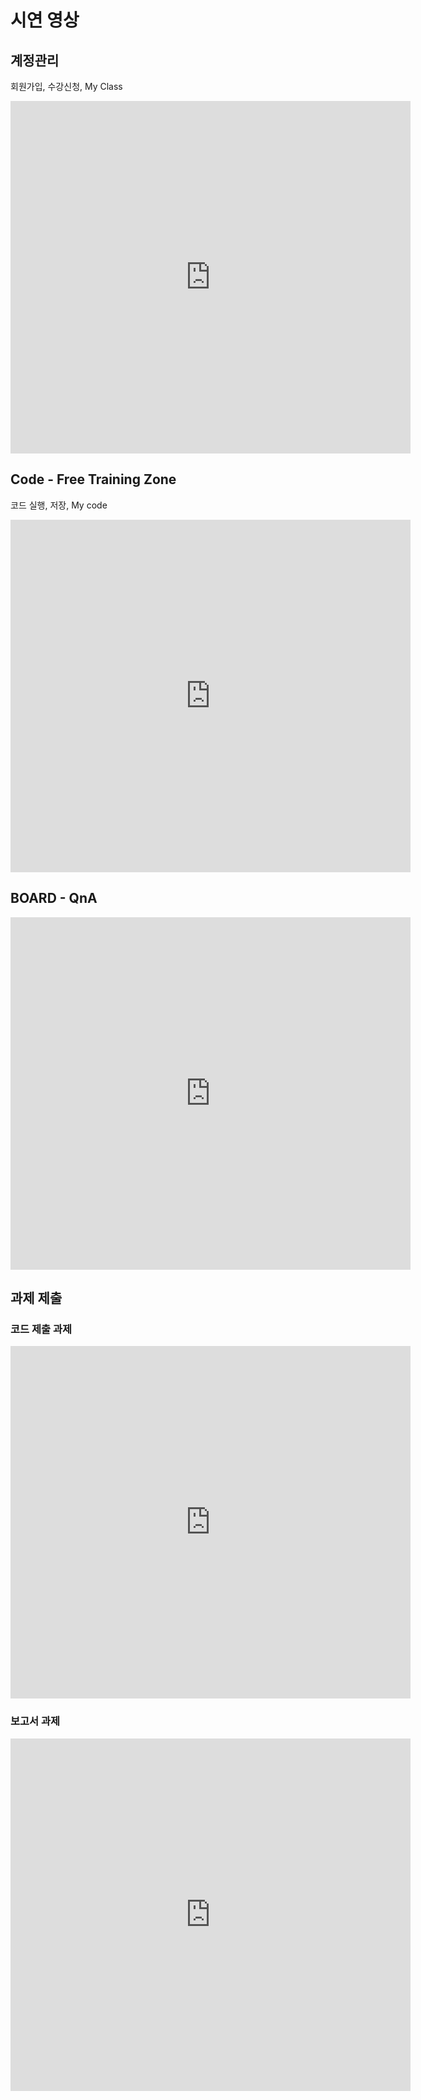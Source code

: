 # 시연 영상

## 계정관리 
회원가입, 수강신청, My Class

<iframe src="https://player.vimeo.com/video/371344063" width="640" height="564" frameborder="0" allow="autoplay; fullscreen" allowfullscreen></iframe>

## Code - Free Training Zone
코드 실행, 저장, My code

<iframe src="https://player.vimeo.com/video/371344409" width="640" height="564" frameborder="0" allow="autoplay; fullscreen" allowfullscreen></iframe>

## BOARD - QnA
<iframe src="https://player.vimeo.com/video/371344489" width="640" height="564" frameborder="0" allow="autoplay; fullscreen" allowfullscreen></iframe>

## 과제 제출

### 코드 제출 과제
<iframe src="https://player.vimeo.com/video/371344750" width="640" height="564" frameborder="0" allow="autoplay; fullscreen" allowfullscreen></iframe>

### 보고서 과제
<iframe src="https://player.vimeo.com/video/371345078" width="640" height="564" frameborder="0" allow="autoplay; fullscreen" allowfullscreen></iframe>